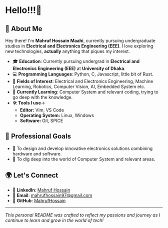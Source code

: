# Hello!!!👋

## 🌟 About Me

Hey there! I'm **Mahruf Hossain Maahi**, currently pursuing undergraduate studies in **Electrical and Electronics Engineering (EEE)**. I love exploring new technologies, **actually** anything that piques my interest.

- 🎓 **Education**: Currently pursuing undergrad in **Electrical and Electronics Engineering (EEE)** at **University of Dhaka**.
- 💻 **Programming Languages**: Python, C, Javascript, little bit of Rust.
- 🔬 **Fields of Interest**: Electrical and Electronics Engineering, Machine Learning, Robotics, Computer Vision, AI, Embedded System etc.
- 🌱 **Currently Learning**: Computer System and relevant coding, trying to go deep with the knowledge.
- 🛠 **Tools I use**->
  - **Editor:** Vim, VS Code
  - **Operating System:** Linux, Windows
  - **Software:** Git, SPICE 


## 💼 Professional Goals

- 🔧 To design and develop innovative electronics solutions combining hardware and software.
- 🤖 To dig deep into the world of Computer System and relevant areas.


## 🌍 Let's Connect

- 💼 **LinkedIn**: [Mahruf Hossain](https://www.linkedin.com/in/mahruf-hossain-4804a7221/)
- 📧 **Email**: mahrufhossain97@gmail.com
- 🎯 **GitHub**: [MahrufHossain](https://github.com/MahrufHossain)

---

*This personal README was crafted to reflect my passions and journey as I continue to learn and grow in the world of tech!*

